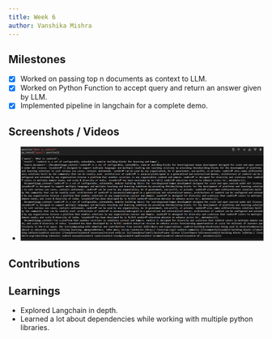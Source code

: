 ```yaml
---
title: Week 6
author: Vanshika Mishra
---
```


## Milestones
- [x] Worked on passing top n documents as context to LLM.
- [x] Worked on Python Function to accept query and return an answer given by LLM.
- [x] Implemented pipeline in langchain for a complete demo.

## Screenshots / Videos 
- ![Query_with_context](../Assets/Query_with_context.png)

## Contributions

## Learnings
- Explored Langchain in depth. 
- Learned a lot about dependencies while working with multiple python libraries. 